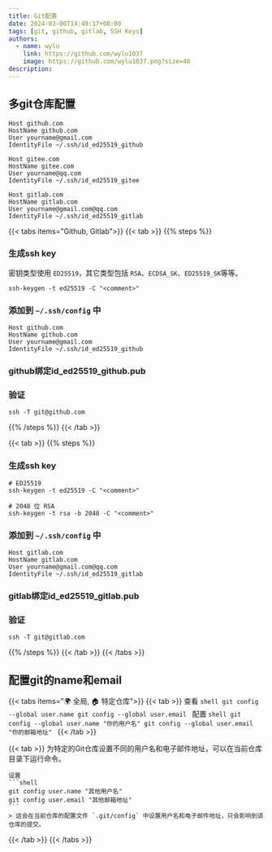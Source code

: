 ```yaml
---
title: Git配置
date: 2024-03-06T14:49:17+08:00
tags: [git, github, gitlab, SSH Keys]
authors:
  - name: wylu
    link: https://github.com/wylu1037
    image: https://github.com/wylu1037.png?size=40
description: 
---
```


## 多git仓库配置
``` {filename=".ssh/config"}
Host github.com
HostName github.com
User yourname@gmail.com
IdentityFile ~/.ssh/id_ed25519_github

Host gitee.com
HostName gitee.com
User yourname@qq.com
IdentityFile ~/.ssh/id_ed25519_gitee

Host gitlab.com
HostName gitlab.com
User yourname@gmail.com@qq.com
IdentityFile ~/.ssh/id_ed25519_gitlab
```
{{< tabs items="Github, Gitlab">}}
  {{< tab >}}
{{% steps %}}

### 生成ssh key

密钥类型使用 `ED25519`，其它类型包括 `RSA`、`ECDSA_SK`、`ED25519_SK`等等。
```shell
ssh-keygen -t ed25519 -C "<comment>"
```

### 添加到 `~/.ssh/config` 中

```
Host github.com
HostName github.com
User yourname@gmail.com
IdentityFile ~/.ssh/id_ed25519_github
```

### github绑定id_ed25519_github.pub

### 验证

```shell
ssh -T git@github.com
```

{{% /steps %}}
  {{< /tab >}}

  {{< tab >}}
{{% steps %}}

### 生成ssh key

```shell
# ED25519
ssh-keygen -t ed25519 -C "<comment>"

# 2048 位 RSA
ssh-keygen -t rsa -b 2048 -C "<comment>"
```

### 添加到 `~/.ssh/config` 中

```
Host gitlab.com
HostName gitlab.com
User yourname@gmail.com@qq.com
IdentityFile ~/.ssh/id_ed25519_gitlab
```

### gitlab绑定id_ed25519_gitlab.pub

### 验证

```shell
ssh -T git@gitlab.com
```

{{% /steps %}}
  {{< /tab >}}
{{< /tabs >}}

## 配置git的name和email

{{< tabs items="🌍 全局, 🏠 特定仓库">}}
  {{< tab >}}
    查看
    ```shell
    git config --global user.name
    git config --global user.email
    ```
    配置
    ```shell
    git config --global user.name "你的用户名"
    git config --global user.email "你的邮箱地址"
    ```
  {{< /tab >}}

  {{< tab >}}
    为特定的Git仓库设置不同的用户名和电子邮件地址，可以在当前仓库目录下运行命令。

    设置
    ```shell
    git config user.name "其他用户名"
    git config user.email "其他邮箱地址"
    ```
    > 这会在当前仓库的配置文件 `.git/config` 中设置用户名和电子邮件地址，只会影响到该仓库的提交。
  {{< /tab >}}
{{< /tabs >}}
